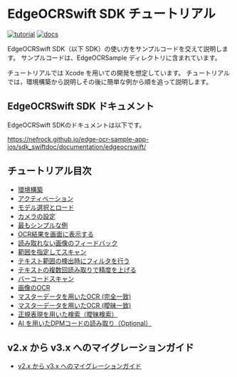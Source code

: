 # EdgeOCRSwift SDK チュートリアル

[![tutorial](https://img.shields.io/badge/EdgeOCRSample_app-Tutorial-blue)](docs/tutorial/01-setup.md)
[![docs](https://img.shields.io/badge/EdgeOCRSwift_SDK-API_Document-purple)](https://nefrock.github.io/edge-ocr-sample-app-ios/sdk_swiftdoc/documentation/edgeocrswift/)


EdgeOCRSwift SDK（以下 SDK）の使い方をサンプルコードを交えて説明します。 サンプルコードは、EdgeOCRSample ディレクトリに含まれています。

チュートリアルでは Xcode を用いての開発を想定しています。
チュートリアルでは，環境構築から説明しその後に簡単な例から順を追って説明します。

## EdgeOCRSwift SDK ドキュメント
EdgeOCRSwift SDKのドキュメントは以下です。

https://nefrock.github.io/edge-ocr-sample-app-ios/sdk_swiftdoc/documentation/edgeocrswift/

## チュートリアル目次
- [環境構築](docs/tutorial/01-setup.md)
- [アクティベーション](docs/tutorial/02-activation.md)
- [モデル選択とロード](docs/tutorial/03-loadmodel.md)
- [カメラの設定](docs/tutorial/04-setup-camera.md)
- [最もシンプルな例](docs/tutorial/05-simple-text.md)
- [OCR結果を画面に表示する](docs/tutorial/06-boxes-overlay.md)
- [読み取れない画像のフィードバック](docs/tutorial/07-feedback.md)
- [範囲を指定してスキャン](docs/tutorial/08-crop.md)
- [テキスト範囲の検出時にフィルタを行う](docs/tutorial/09-detection-filter.md)
- [テキストの複数回読み取りで精度を上げる](docs/tutorial/10-ntimes-scan.md)
- [バーコードスキャン](docs/tutorial/11-barcode.md)
- [画像のOCR](docs/tutorial/12-image.md)
- [マスターデータを用いたOCR (完全一致)](docs/tutorial/13-whitelist.md)
- [マスターデータを用いたOCR (曖昧一致)](docs/tutorial/14-fuzzy-search.md)
- [正規表現を用いた検索（曖昧検索）](docs/tutorial/15-fuzzy-regex.md)
- [AI を用いたDPMコードの読み取り（Optional）](docs/tutorial/16-dpm.md)

## v2.x から v3.x へのマイグレーションガイド
- [v2.x から v3.x へのマイグレーションガイド](docs/migration/v2.x_to_v3.x.md)
